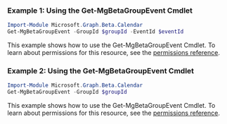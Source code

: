 ### Example 1: Using the Get-MgBetaGroupEvent Cmdlet
```powershell
Import-Module Microsoft.Graph.Beta.Calendar
Get-MgBetaGroupEvent -GroupId $groupId -EventId $eventId
```
This example shows how to use the Get-MgBetaGroupEvent Cmdlet.
To learn about permissions for this resource, see the [permissions reference](/graph/permissions-reference).
### Example 2: Using the Get-MgBetaGroupEvent Cmdlet
```powershell
Import-Module Microsoft.Graph.Beta.Calendar
Get-MgBetaGroupEvent -GroupId $groupId
```
This example shows how to use the Get-MgBetaGroupEvent Cmdlet.
To learn about permissions for this resource, see the [permissions reference](/graph/permissions-reference).

